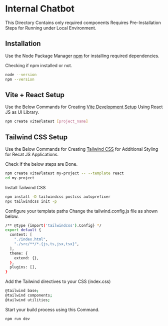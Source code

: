 # Internal Chatbot

This Directory Contains only required components
Requires Pre-Installation Steps for Running under Local Environment. 

## Installation

Use the Node Package Manager [npm](https://nodejs.org/en) for installing required dependencies.

Checking if npm installed or not.

```bash
node --version
npm --version
```

## Vite + React Setup

Use the Below Commands for Creating [Vite Development Setup](https://vitejs.dev/guide/) Using React JS as UI Library.

```bash
npm create vite@latest [project_name]
```

## Tailwind CSS Setup

Use the Below Commands for Creating [Tailwind CSS](https://tailwindcss.com/docs/guides/vite) for Additional Styling for Recat JS Applications.

Check if the below steps are Done.

```bash
npm create vite@latest my-project -- --template react
cd my-project
```
Install Tailwind CSS

```bash
npm install -D tailwindcss postcss autoprefixer
npx tailwindcss init -p
```

Configure your template paths
Change the tailwind.config.js file as shown below. 

```bash
/** @type {import('tailwindcss').Config} */
export default {
  content: [
    "./index.html",
    "./src/**/*.{js,ts,jsx,tsx}",
  ],
  theme: {
    extend: {},
  },
  plugins: [],
}
```

Add the Tailwind directives to your CSS (index.css)

```bash
@tailwind base;
@tailwind components;
@tailwind utilities;
```

Start your build process using this Command.

```bash
npm run dev
```





